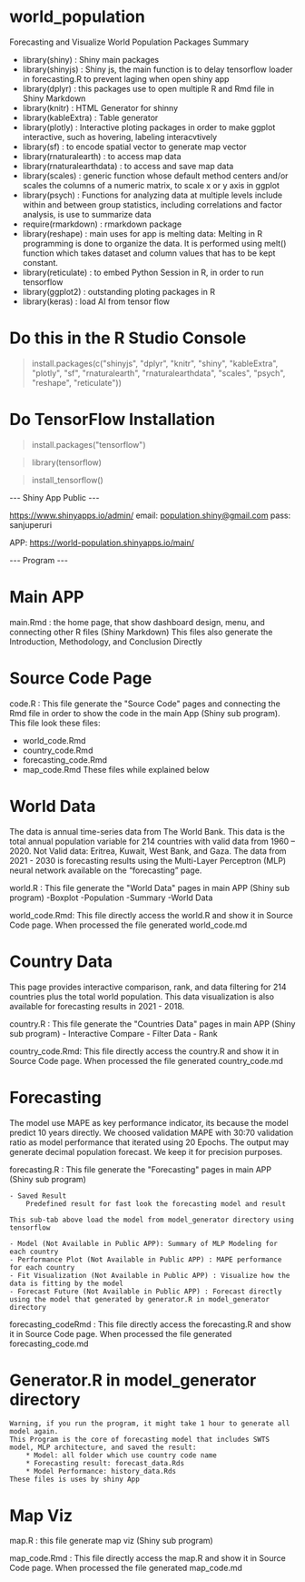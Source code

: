 # world_population

Forecasting and Visualize World Population
Packages Summary
- library(shiny) 			: Shiny main packages
- library(shinyjs) 		: Shiny js, the main function is to delay tensorflow loader in forecasting.R to prevent laging when open shiny app
- library(dplyr) 			: this packages use to open multiple R and Rmd file in Shiny Markdown
- library(knitr) 			: HTML Generator for shinny
- library(kableExtra) 		: Table generator
- library(plotly)			: Interactive ploting packages in order to make ggplot interactive, such as hovering, labeling interacvtively
- library(sf)			: to encode spatial vector to generate map vector
- library(rnaturalearth) 		: to access map data
- library(rnaturalearthdata) 	: to access and save map data
- library(scales) 		: generic function whose default method centers and/or scales the columns of a numeric matrix, to scale x or y axis in ggplot
- library(psych) 			: Functions for analyzing data at multiple levels include within and between group statistics, including correlations and factor analysis, is use to summarize data
- require(rmarkdown)		: rmarkdown package
- library(reshape) 		: main uses for app is melting data: Melting in R programming is done to organize the data. It is performed using melt() function which takes dataset and column values that has to be kept constant. 
- library(reticulate)		: to embed Python Session in R, in order to run tensorflow
- library(ggplot2)		: outstanding ploting packages in R
- library(keras)			: load AI from tensor flow


# Do this in the R Studio Console
> install.packages(c("shinyjs", "dplyr", "knitr", "shiny", "kableExtra", "plotly", "sf", "rnaturalearth", "rnaturalearthdata", "scales", "psych", "reshape", "reticulate"))

# Do TensorFlow Installation
> install.packages("tensorflow")

> library(tensorflow)

> install_tensorflow()


--- Shiny App Public ---

https://www.shinyapps.io/admin/
email: population.shiny@gmail.com
pass: sanjuperuri

APP: https://world-population.shinyapps.io/main/

--- Program ---

# Main APP
main.Rmd : the home page, that show dashboard design, menu, and connecting other R files (Shiny Markdown)
	This files also generate the Introduction, Methodology, and Conclusion Directly

# Source Code Page
code.R : This file generate the "Source Code" pages and connecting the Rmd file in order to show the code in the main App (Shiny sub program). This file look these files:
 - world_code.Rmd
 - country_code.Rmd
 - forecasting_code.Rmd
 - map_code.Rmd
These files while explained below

# World Data
The data is annual time-series data from The World Bank. This data is the total annual population variable for 214 countries with valid data from 1960 – 2020. Not Valid data: Eritrea, Kuwait, West Bank, and Gaza. The data from 2021 - 2030 is forecasting results using the Multi-Layer Perceptron (MLP) neural network available on the “forecasting” page.

world.R : This file generate the "World Data" pages in main APP (Shiny sub program)
	-Boxplot
	-Population 
	-Summary
	-World Data

world_code.Rmd: This file directly access the world.R and show it in Source Code page. When processed the file generated world_code.md

# Country Data
This page provides interactive comparison, rank, and data filtering for 214 countries plus the total world population. This data visualization is also available for forecasting results in 2021 - 2018.

country.R : This file generate the "Countries Data" pages in main APP (Shiny sub program)
	- Interactive Compare
	- Filter Data
	- Rank

country_code.Rmd: This file directly access the country.R and show it in Source Code page. When processed the file generated country_code.md

# Forecasting
The model use MAPE as key performance indicator, its because the model predict 10 years directly. We choosed validation MAPE with 30:70 validation ratio as model performance that iterated using 20 Epochs. The output may generate decimal population forecast. We keep it for precision purposes.

forecasting.R : This file generate the "Forecasting" pages in main APP (Shiny sub program)
			
	- Saved Result
		Predefined result for fast look the forecasting model and result
	
	This sub-tab above load the model from model_generator directory using tensorflow

	- Model (Not Available in Public APP): Summary of MLP Modeling for each country
	- Performance Plot (Not Available in Public APP) : MAPE performance for each country
	- Fit Visualization (Not Available in Public APP) : Visualize how the data is fitting by the model
	- Forecast Future (Not Available in Public APP) : Forecast directly using the model that generated by generator.R in model_generator directory

forecasting_codeRmd : This file directly access the forecasting.R and show it in Source Code page. When processed the file generated forecasting_code.md


# Generator.R in model_generator directory
	Warning, if you run the program, it might take 1 hour to generate all model again.
	This Program is the core of forecasting model that includes SWTS model, MLP architecture, and saved the result:
		* Model: all folder which use country code name
		* Forecasting result: forecast_data.Rds
		* Model Performance: history_data.Rds
	These files is uses by shiny App

# Map Viz
map.R : this file generate map viz (Shiny sub program)

map_code.Rmd : This file directly access the map.R and show it in Source Code page. When processed the file generated map_code.md
